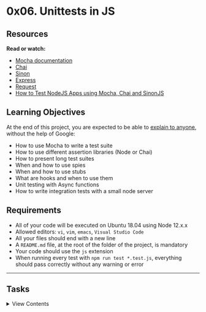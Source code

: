 # 0x06. Unittests in JS

## Resources
**Read or watch:**
- [Mocha documentation](https://mochajs.org/)
- [Chai](https://www.chaijs.com/api/)
- [Sinon](https://sinonjs.org/releases/v7.5.0/)
- [Express](https://expressjs.com/en/guide/routing.html)
- [Request](https://www.npmjs.com/package/request)
- [How to Test NodeJS Apps using Mocha, Chai and SinonJS](https://www.digitalocean.com/community/tutorials/how-to-test-nodejs-apps-using-mocha-chai-and-sinonjs)

## Learning Objectives
At the end of this project, you are expected to be able to [explain to anyone](https://fs.blog/feynman-learning-technique/), without the help of Google:
- How to use Mocha to write a test suite
- How to use different assertion libraries (Node or Chai)
- How to present long test suites
- When and how to use spies
- When and how to use stubs
- What are hooks and when to use them
- Unit testing with Async functions
- How to write integration tests with a small node server

## Requirements
- All of your code will be executed on Ubuntu 18.04 using Node 12.x.x
- Allowed editors: `vi`, `vim`, `emacs`, `Visual Studio Code`
- All your files should end with a new line
- A `README.md` file, at the root of the folder of the project, is mandatory
- Your code should use the `js` extension
- When running every test with `npm run test *.test.js`, everything should pass correctly without any warning or error

---
## Tasks

<details>
<summary>View Contents</summary>

### Mandatory Tasks

### 0. Basic test with Mocha and Node assertion library
**Install Mocha using npm:**  
 - Set up a scripts in your `package.json` to quickly run Mocha using `npm test`
 - You have to use `assert`
**Create a new file named `0-calcul.js`:**  
 - Create a function named `calculateNumber`. It should accepts two arguments (number) `a` and `b`
 - The function should round `a` and `b` and return the sum of it  
**Test cases**
 - Create a file `0-calcul.test.js` that contains test cases of this function
 - You can assume `a` and `b` are always number
 - Tests should be around the “rounded” part  
**Tips:**  
 - For the sake of the example, this test suite is slightly extreme and probably not needed
 - However, remember that your tests should not only verify what a function is supposed to do, but also the edge cases
**Requirements:**  
 - You have to use `assert`
 - You should be able to run the test suite using `npm test 0-calcul.test.js`
 - Every test should pass without any warning
**Expected output**  
```
> const calculateNumber = require("./0-calcul.js");
> calculateNumber(1, 3)
4
> calculateNumber(1, 3.7)
5
> calculateNumber(1.2, 3.7)
5
> calculateNumber(1.5, 3.7)
6
>
```  
**Run test**  
```
bob@dylan:~$ npm test 0-calcul.test.js 

> task_0@1.0.0 test /root
> ./node_modules/mocha/bin/mocha "0-calcul.test.js"

  calculateNumber
    ✓ ...
    ✓ ...
    ✓ ...
    ...

  130 passing (35ms)
bob@dylan:~$
```
**Repo:**
* GitHub repository: `alx-backend-javascript`
* Directory: `0x06-unittests_in_js`
* File: `package.json, 0-calcul.js, 0-calcul.test.js`

### 1. Combining descriptions  
**Create a new file named `1-calcul.js`:**  
 - Upgrade the function you created in the previous task (`0-calcul.js`)
 - Add a new argument named `type` at first argument of the function. `type` can be `SUM`, `SUBTRACT`, or `DIVIDE` (string)
 - When type is `SUM`, round the two numbers, and add `a` and `b`
 - When type is `SUBTRACT`, round the two numbers, and subtract `b` from `a`
 - When type is `DIVIDE`, round the two numbers, and divide `a` with `b` - if the rounded value of `b` is equal to 0, return the string `Error`  
**Test cases**  
 - Create a file `1-calcul.test.js` that contains test cases of this function
 - You can assume `a` and `b` are always number
 - Usage of `describe` will help you to organize your test cases  
**Tips:**  
 - For the sake of the example, this test suite is slightly extreme and probably not needed
 - However, remember that your tests should not only verify what a function is supposed to do, but also the edge cases  
**Requirements:**  
 - You have to use `assert`
 - You should be able to run the test suite using `npm test 1-calcul.test.js`
 - Every test should pass without any warning
**Expected output**
```
> const calculateNumber = require("./1-calcul.js");
> calculateNumber('SUM', 1.4, 4.5)
6
> calculateNumber('SUBTRACT', 1.4, 4.5)
-4
> calculateNumber('DIVIDE', 1.4, 4.5)
0.2
> calculateNumber('DIVIDE', 1.4, 0)
'Error'
```
**Repo:**
* GitHub repository: `alx-backend-javascript`
* Directory: `0x06-unittests_in_js`
* File: `1-calcul.js, 1-calcul.test.js`
